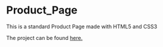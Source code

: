 # Product_Page
This is a standard Product Page made with HTML5 and CSS3

The project can be found <a href="https://eyepatch-3098.github.io/Product_Page/">here.</a>
